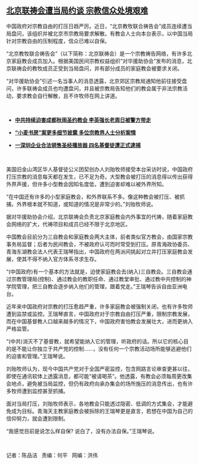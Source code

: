<!--1605903430000-->
[北京联祷会遭当局约谈    宗教信众处境艰难](https://www.rfa.org/mandarin/yataibaodao/shehui/cm-11202020103708.html)
------

<p>中国政府对宗教自由的打压日趋严厉。近日，“北京教牧联合祷告会”成员连续遭当局盘问，该组织并被北京市宗教局要求解散。有教会人士向本台表示，以中国当局针对宗教自由的压制程度，信众已难以自保。</p><p>“北京教牧联合祷告会”（以下简称：北京联祷会）是一个宗教祷告网络，有许多北京家庭教会成员加入。根据美国民间宗教权益组织“对华援助协会”发布的消息，北京联祷会的教牧成员正受到当局盘问，并有部分成员的家庭教会被要求关闭。</p><p>“对华援助协会”引述一名当事人的消息透露，北京郊区宗教局通知他前往接受盘问，许多联祷会成员也均遭盘问，并且被宗教局告知他们的教会属于非法宗教活动，要求教会自行解散，且不许牧师在网上讲道。</p><p> </p><ul><li><b><a class="external-link" href="http://www.rfa.org/mandarin/yataibaodao/shehui/sc-10142020091153.html">中共持续迫害成都秋雨圣约教会 李英强长老周日被警方带走</a></b></li></ul><ul><li><b><a class="external-link" href="http://www.rfa.org/mandarin/yataibaodao/shehui/sc-10072020150556.html">“小麦书房”案更多细节披露 多位宗教界人士分析案情</a></b></li></ul><ul><li><b><a class="external-link" href="http://www.rfa.org/mandarin/Xinwen/5-08182020122026.html">一深圳企业合法销售圣经播放器 四名基督徒遭正式逮捕</a></b></li></ul><p> </p><p>美国旧金山湾区华人基督徒公义团契创办人刘贻牧师接受本台采访时说，中国政府打压宗教的消息每天都在发生，已不足为奇。大型教会被打压的消息得以传出获得外界声援，但许多小型教会因知名度低，遭到迫害却难以被外界所知。</p><p>“在中国还有许多的小型家庭教会，和外界联系不多。像这种教会被打压、被抓捕，外界根本就不知道，或知道的情况是非常少的。”刘贻牧师说。</p><p>据对华援助协会介绍，北京联祷会负责北京家庭教会内外事宜的代祷，随着家庭教会网络的扩大，代祷项目和成员已经不限于北京地区。</p><p>中国教会目前分为三自教会和家庭教会两大主体，前者类似官方教会，由国家宗教事务局监督；后者为民间教会，不被政府认可而时常受到打压。原青海政协委员、青海东湖教会法人代表王瑞琴指出，中国政府在两派间挑起对立并打压家庭教会发展，使其不得不纳入官方体系寻求生存。</p><p>“(中国政府)有一个基本的方法就是，迫使家庭教会去(纳入)三自教会。三自教会通过宗教管理局(控制)、通过教会的教职任命、通过教堂审批、通过教中共控制的神学院管理，把三自教会逐步纳入他们的管理，跟着党走。”王瑞琴告诉自由亚洲电台。</p><p>近年来中国政府对宗教的打压愈趋严重，许多家庭教会被强制关闭，也有许多牧师遭到监禁或监控。王瑞琴直言，中国政府对于宗教自由打压严重，限制宗教发展，而在中国基督教人口越来越多的情况下，中国政府害怕教会发展壮大，进而更纳入严格监管。</p><p>“(中共)消灭不了基督教，就希望能纳入它的管理，听政府的话。所以它的核心目的是不能让你独立于共产党的控制……，没有任何一个宗教活动场所能够逃避他们的迫害和管理。”王瑞琴说。</p><p>刘贻牧师认为，现今中国共产党对于全国严密监控，包含网路言论审查更甚以往，即使在通讯软体上透露消息，都可能“被请喝茶”。他透露，有教会必须每周更改集会地点，避免被当局监控，但仍有政府向承办集会的场所施压的消息传出，也有许多牧师遭到监控甚至抓捕。</p><p>面对当局打压，刘贻牧师表示，各地教会只能透过隐密、低调的方式集会，才能避免成为目标。青海天主教家庭教会被拆除的王瑞琴更是直言，若想在中国为自己的信仰努力，就会遭到限制。</p><p>“我感觉目前是说怎么样自保? 说白了，没有办法自保。”王瑞琴说。</p><p> </p><p>记者：陈品洁   责编：何平   网编：洪伟</p>
